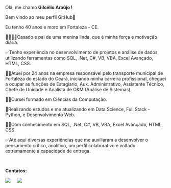<!--
**gilcelioaraujo/gilcelioaraujo** is a ✨ _special_ ✨ repository because its `README.md` (this file) appears on your GitHub profile.
-->
<!DOCTYPE html>
<html lang="br-pt">
<head>
    <meta charset="UTF-8">
    <meta http-equiv="X-UA-Compatible" content="IE=edge">
    <meta name="viewport" content="width=device-width, initial-scale=1.0">
    
</head>
<body>
    <div class="Apresentação">
        <p> Olá, me chamo <b>Gilcélio Araújo !</b></p>
        <p> Bem vindo ao meu perfil GitHub👋</p>
        <p>Eu tenho 40 anos e moro em Fortaleza - CE.</p>
        <p>👨‍👩‍👦‍👦Casado e pai de uma menina linda, que é minha força e motivação diária.</p>
        <p>✅Tenho experiência no desenvolvimento de projetos e análise de dados utilizando ferramentas como SQL, .Net, C#, VB, VBA, Excel Avançado, HTML, CSS.</p>
        <p>🧑‍💼Atuei por 24 anos na empresa responsável pelo transporte municipal de Fortaleza do estado do Ceará, iniciando minha carreira profissional, cheguei a ocupar as funções de Estagiario, Aux. Administrativo, Assistente Técnico, Chefe de Unidade e Analista de O&M (Análise de Sistemas).</p>
        <p>👨‍🎓Cursei formado em Ciências da Computação.</p>
        <p>📕Realizando estudos e me atualizando em Data Science, Full Stack - Python, e Desenvolvimento Web.</p>
        <p>🧑‍💻Com conhecimento em SQL, .Net, C#, VB, VBA, Excel Avançado, HTML, CSS.</p>
        <p>✅Até aqui diversas experiências que me auxiliaram a desenvolver o pensamento crítico, analítico, um perfil colaborativo e voltado extremamente a capacidade de entrega.</p>
    </div><br>
<p><b>Contatos:</b></p> 
<p align="left">
    <a href="https://www.linkedin.com/in/<yours>/"><img src="https://img.shields.io/badge/linkedin-%230077B5.svg?&style=for-the-badge&logo=linkedin&logoColor=white" /></a>&nbsp;&nbsp;&nbsp;&nbsp;
    <a href="mailto:<yours>?subject=Came%20from%20Github"><img src="https://img.shields.io/badge/gmail-%23D14836.svg?&style=for-the-badge&logo=gmail&logoColor=white" /></a>&nbsp;&nbsp;&nbsp;&nbsp;
  <p>
</body>
</html>
